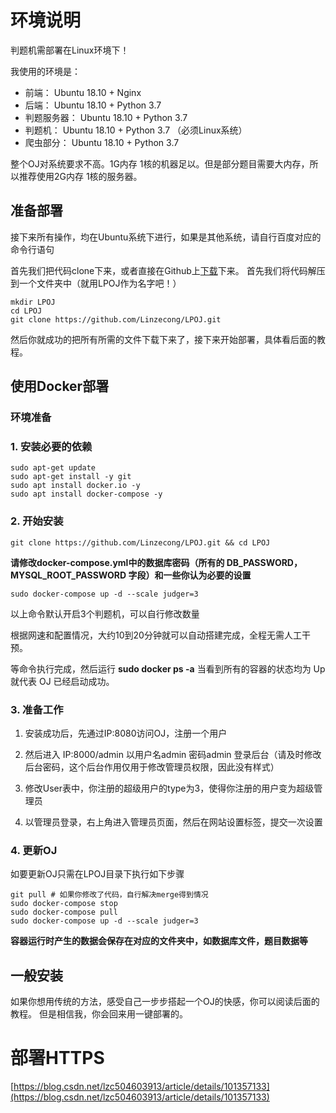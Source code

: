 # 环境说明

判题机需部署在Linux环境下！

我使用的环境是：

+ 前端： Ubuntu 18.10 + Nginx
+ 后端： Ubuntu 18.10 + Python 3.7
+ 判题服务器： Ubuntu 18.10 + Python 3.7 
+ 判题机： Ubuntu 18.10 + Python 3.7 （必须Linux系统）
+ 爬虫部分： Ubuntu 18.10 + Python 3.7

整个OJ对系统要求不高。1G内存 1核的机器足以。但是部分题目需要大内存，所以推荐使用2G内存 1核的服务器。

## 准备部署

接下来所有操作，均在Ubuntu系统下进行，如果是其他系统，请自行百度对应的命令行语句

首先我们把代码clone下来，或者直接在Github上[下载](https://github.com/Linzecong/LPOJ/archive/master.zip)下来。
首先我们将代码解压到一个文件夹中（就用LPOJ作为名字吧！）

```
mkdir LPOJ
cd LPOJ
git clone https://github.com/Linzecong/LPOJ.git
```

然后你就成功的把所有所需的文件下载下来了，接下来开始部署，具体看后面的教程。

## 使用Docker部署

### 环境准备

### 1. 安装必要的依赖
```
sudo apt-get update
sudo apt-get install -y git
sudo apt install docker.io -y
sudo apt install docker-compose -y
```
### 2. 开始安装

```
git clone https://github.com/Linzecong/LPOJ.git && cd LPOJ
```

**请修改docker-compose.yml中的数据库密码（所有的 DB_PASSWORD，MYSQL_ROOT_PASSWORD 字段）和一些你认为必要的设置**


```
sudo docker-compose up -d --scale judger=3
```

以上命令默认开启3个判题机，可以自行修改数量


根据网速和配置情况，大约10到20分钟就可以自动搭建完成，全程无需人工干预。

等命令执行完成，然后运行 **sudo docker ps -a** 当看到所有的容器的状态均为 Up 就代表 OJ 已经启动成功。

### 3. 准备工作

1. 安装成功后，先通过IP:8080访问OJ，注册一个用户

2. 然后进入 IP:8000/admin 以用户名admin 密码admin 登录后台（请及时修改后台密码，这个后台作用仅用于修改管理员权限，因此没有样式）

3. 修改User表中，你注册的超级用户的type为3，使得你注册的用户变为超级管理员

4. 以管理员登录，右上角进入管理员页面，然后在网站设置标签，提交一次设置

### 4. 更新OJ

如要更新OJ只需在LPOJ目录下执行如下步骤
```
git pull # 如果你修改了代码，自行解决merge得到情况
sudo docker-compose stop
sudo docker-compose pull
sudo docker-compose up -d --scale judger=3
```

**容器运行时产生的数据会保存在对应的文件夹中，如数据库文件，题目数据等**

## 一般安装

如果你想用传统的方法，感受自己一步步搭起一个OJ的快感，你可以阅读后面的教程。
但是相信我，你会回来用一键部署的。

# 部署HTTPS

[https://blog.csdn.net/lzc504603913/article/details/101357133](https://blog.csdn.net/lzc504603913/article/details/101357133)
